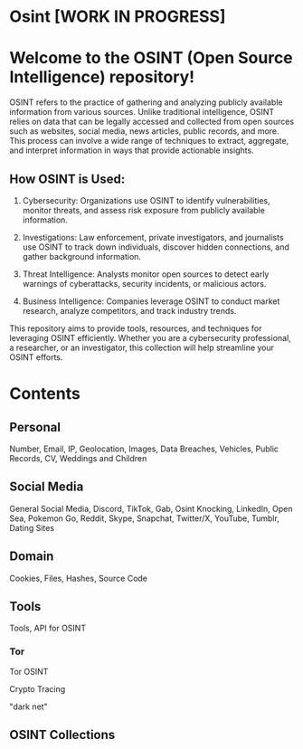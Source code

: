# Osint [WORK IN PROGRESS]
# **Welcome to the OSINT (Open Source Intelligence) repository!**

OSINT refers to the practice of gathering and analyzing publicly available information from various sources.
Unlike traditional intelligence, OSINT relies on data that can be legally accessed and collected from open sources such as websites, social media, news articles, public records, and more.
This process can involve a wide range of techniques to extract, aggregate, and interpret information in ways that provide actionable insights.


## How OSINT is Used:

1. Cybersecurity: Organizations use OSINT to identify vulnerabilities, monitor threats, and assess risk exposure from publicly available information.

2. Investigations: Law enforcement, private investigators, and journalists use OSINT to track down individuals, discover hidden connections, and gather background information.

3. Threat Intelligence: Analysts monitor open sources to detect early warnings of cyberattacks, security incidents, or malicious actors.

4. Business Intelligence: Companies leverage OSINT to conduct market research, analyze competitors, and track industry trends.

This repository aims to provide tools, resources, and techniques for leveraging OSINT efficiently. Whether you are a cybersecurity professional, a researcher, or an investigator, this collection will help streamline your OSINT efforts.

# **Contents**


## **Personal**

Number, Email, IP, Geolocation, Images, Data Breaches, Vehicles, Public Records, CV, Weddings and Children


## **Social Media**

General Social Media, Discord, TikTok, Gab, Osint Knocking, LinkedIn, Open Sea, Pokemon Go, Reddit, Skype, Snapchat, Twitter/X, YouTube, Tumblr, Dating Sites

## **Domain**

Cookies, Files, Hashes, Source Code

## **Tools**

Tools, API for OSINT

### **Tor**

Tor OSINT

Crypto Tracing

"dark net"


## **OSINT Collections**
